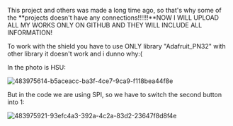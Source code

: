 This project and others was made a long time ago, so that's why some of the **projects doesn't have any connections!!!!!!**NOW I WILL UPLOAD ALL MY WORKS ONLY ON GITHUB AND THEY WILL INCLUDE ALL INFORMATION!

To work with the shield you have to use ONLY library "Adafruit_PN32" with other library it doesn't work and i dunno why:(

In the photo is HSU:  

![483975614-b5aceacc-ba3f-4ce7-9ca9-f118bea44f8e](https://github.com/user-attachments/assets/2279f437-f986-4567-a2a9-9fedc4fbccec)



But in the code we are using SPI, so we have to switch the second button into 1: 

![483975921-93efc4a3-392a-4c2a-83d2-23647f8d8f4e](https://github.com/user-attachments/assets/e9f47afb-a369-4d33-b906-5acaf14bf4ef)
